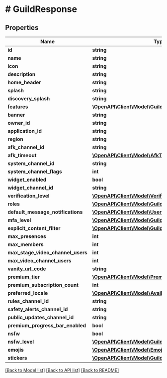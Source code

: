 # # GuildResponse

## Properties

Name | Type | Description | Notes
------------ | ------------- | ------------- | -------------
**id** | **string** |  |
**name** | **string** |  |
**icon** | **string** |  | [optional]
**description** | **string** |  | [optional]
**home_header** | **string** |  | [optional]
**splash** | **string** |  | [optional]
**discovery_splash** | **string** |  | [optional]
**features** | [**\OpenAPI\Client\Model\GuildFeatures[]**](GuildFeatures.md) |  |
**banner** | **string** |  | [optional]
**owner_id** | **string** |  |
**application_id** | **string** |  | [optional]
**region** | **string** |  |
**afk_channel_id** | **string** |  | [optional]
**afk_timeout** | [**\OpenAPI\Client\Model\AfkTimeouts**](AfkTimeouts.md) |  |
**system_channel_id** | **string** |  | [optional]
**system_channel_flags** | **int** |  |
**widget_enabled** | **bool** |  |
**widget_channel_id** | **string** |  | [optional]
**verification_level** | [**\OpenAPI\Client\Model\VerificationLevels**](VerificationLevels.md) |  |
**roles** | [**\OpenAPI\Client\Model\GuildRoleResponse[]**](GuildRoleResponse.md) |  |
**default_message_notifications** | [**\OpenAPI\Client\Model\UserNotificationSettings**](UserNotificationSettings.md) |  |
**mfa_level** | [**\OpenAPI\Client\Model\GuildMFALevel**](GuildMFALevel.md) |  |
**explicit_content_filter** | [**\OpenAPI\Client\Model\GuildExplicitContentFilterTypes**](GuildExplicitContentFilterTypes.md) |  |
**max_presences** | **int** |  | [optional]
**max_members** | **int** |  | [optional]
**max_stage_video_channel_users** | **int** |  | [optional]
**max_video_channel_users** | **int** |  | [optional]
**vanity_url_code** | **string** |  | [optional]
**premium_tier** | [**\OpenAPI\Client\Model\PremiumGuildTiers**](PremiumGuildTiers.md) |  |
**premium_subscription_count** | **int** |  |
**preferred_locale** | [**\OpenAPI\Client\Model\AvailableLocalesEnum**](AvailableLocalesEnum.md) |  |
**rules_channel_id** | **string** |  | [optional]
**safety_alerts_channel_id** | **string** |  | [optional]
**public_updates_channel_id** | **string** |  | [optional]
**premium_progress_bar_enabled** | **bool** |  |
**nsfw** | **bool** |  |
**nsfw_level** | [**\OpenAPI\Client\Model\GuildNSFWContentLevel**](GuildNSFWContentLevel.md) |  |
**emojis** | [**\OpenAPI\Client\Model\EmojiResponse[]**](EmojiResponse.md) |  |
**stickers** | [**\OpenAPI\Client\Model\GuildStickerResponse[]**](GuildStickerResponse.md) |  |

[[Back to Model list]](../../README.md#models) [[Back to API list]](../../README.md#endpoints) [[Back to README]](../../README.md)

